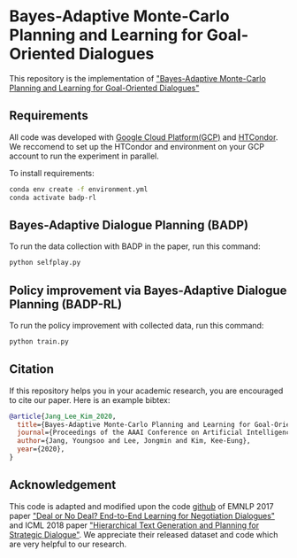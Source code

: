 # Bayes-Adaptive Monte-Carlo Planning and Learning for Goal-Oriented Dialogues

This repository is the implementation of ["Bayes-Adaptive Monte-Carlo Planning and Learning for Goal-Oriented Dialogues"](http://ailab.kaist.ac.kr/papers/JLK2020)

## Requirements
All code was developed with [Google Cloud Platform(GCP)](https://cloud.google.com/) and [HTCondor](https://research.cs.wisc.edu/htcondor/). We reccomend to set up the HTCondor and environment on your GCP account to run the experiment in parallel.

To install requirements:

```sh
conda env create -f environment.yml
conda activate badp-rl
```

## Bayes-Adaptive Dialogue Planning (BADP)

To run the data collection with BADP in the paper, run this command:

```sh
python selfplay.py
```

## Policy improvement via Bayes-Adaptive Dialogue Planning (BADP-RL)

To run the policy improvement with collected data, run this command:

```sh
python train.py
```

## Citation

If this repository helps you in your academic research, you are encouraged to cite our paper. Here is an example bibtex:
```bibtex
@article{Jang_Lee_Kim_2020,
  title={Bayes-Adaptive Monte-Carlo Planning and Learning for Goal-Oriented Dialogues},
  journal={Proceedings of the AAAI Conference on Artificial Intelligence},
  author={Jang, Youngsoo and Lee, Jongmin and Kim, Kee-Eung},
  year={2020},
}
```

## Acknowledgement
This code is adapted and modified upon the code [github](https://github.com/facebookresearch/end-to-end-negotiator) of EMNLP 2017 paper ["Deal or No Deal? End-to-End Learning for Negotiation Dialogues"](https://arxiv.org/pdf/1706.05125.pdf) and ICML 2018 paper ["Hierarchical Text Generation and Planning for Strategic Dialogue"](https://arxiv.org/pdf/1712.05846.pdf). We appreciate their released dataset and code which are very helpful to our research.
